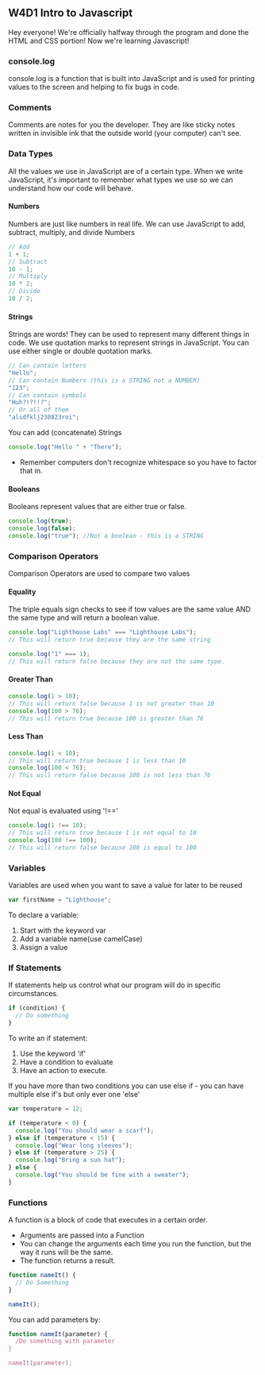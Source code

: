 ## W4D1 Intro to Javascript

Hey everyone! We're officially halfway through the program and done the HTML and CSS portion! Now we're learning Javascript!

### console.log

console.log is a function that is built into JavaScript and is used for printing values to the screen and helping to fix bugs in code.

### Comments

Comments are notes for you the developer. They are like sticky notes written in invisible ink that the outside world (your computer) can't see.

### Data Types

All the values we use in JavaScript are of a certain type. When we write JavaScript, it's important to remember what types we use so we can understand how our code will behave.

#### Numbers

Numbers are just like numbers in real life. We can use JavaScript to add, subtract, multiply, and divide Numbers

```javascript
// Add
1 + 1;
// Subtract
10 - 1;
// Multiply
10 * 2;
// Divide
10 / 2;
```

#### Strings

Strings are words! They can be used to represent many different things in code. We use quotation marks to represent strings in JavaScript. You can use either single or double quotation marks.

```javascript
// Can contain letters
"Hello";
// Can contain Numbers (this is a STRING not a NUMBER)
"123";
// Can contain symbols
"Huh?!?!!?";
// Or all of them
"alsdfklj230823roi";
```

You can add (concatenate) Strings

```javascript
console.log("Hello " + "There");
```

- Remember computers don't recognize whitespace so you have to factor that in.

#### Booleans

Booleans represent values that are either true or false.

```javascript
console.log(true);
console.log(false);
console.log("true"); //Not a boolean - this is a STRING
```

### Comparison Operators

Comparison Operators are used to compare two values

#### Equality

The triple equals sign checks to see if tow values are the same value AND the same type and will return a boolean value.

```javascript
console.log("Lighthouse Labs" === "Lighthouse Labs");
// This will return true because they are the same string

console.log("1" === 1);
// This will return false because they are not the same type.
```

#### Greater Than

```javascript
console.log(1 > 10);
// This will return false because 1 is not greater than 10
console.log(100 > 76);
// This will return true because 100 is greater than 76
```

#### Less Than

```javascript
console.log(1 < 10);
// This will return true because 1 is less than 10
console.log(100 < 76);
// This will return false because 100 is not less than 76
```

#### Not Equal

Not equal is evaluated using '!=='

```javascript
console.log(1 !== 10);
// This will return true because 1 is not equal to 10
console.log(100 !== 100);
// This will return false because 100 is equal to 100
```

### Variables

Variables are used when you want to save a value for later to be reused

```javascript
var firstName = "Lighthouse";
```

To declare a variable:

1. Start with the keyword var
2. Add a variable name(use camelCase)
3. Assign a value

### If Statements

If statements help us control what our program will do in specific circumstances.

```javascript
if (condition) {
  // Do something
}
```

To write an if statement:

1. Use the keyword 'if'
2. Have a condition to evaluate
3. Have an action to execute.

If you have more than two conditions you can use else if - you can have multiple else if's but only ever one 'else'

```javascript
var temperature = 12;

if (temperature < 0) {
  console.log("You should wear a scarf");
} else if (temperature < 15) {
  console.log("Wear long sleeves");
} else if (temperature > 25) {
  console.log("Bring a sun hat");
} else {
  console.log("You should be fine with a sweater");
}
```

### Functions

A function is a block of code that executes in a certain order.

- Arguments are passed into a Function
- You can change the arguments each time you run the function, but the way it runs will be the same.
- The function returns a result.

```javascript
function nameIt() {
  // Do Something
}

nameIt();
```

You can add parameters by:

```javascript
function nameIt(parameter) {
  /Do something with parameter
}

nameIt(parameter);
```
